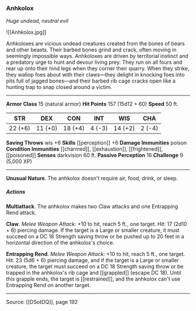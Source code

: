### Anhkolox
_Huge undead, neutral evil_

![[Anhkolox.jpg]]

Anhkoloxes are vicious undead creatures created from the bones of bears and other beasts. Their barbed bones grind and crack, often moving in seemingly impossible ways. Anhkoloxes are driven by territorial instinct and a predatory urge to hunt and devour living prey. They run on all fours and rear up onto their hind legs when they corner their quarry. When they strike, they wallop foes about with their claws—they delight in knocking foes into pits full of jagged bones—and their barbed rib cage cracks open like a hunting trap to snap closed around a victim.




---

**Armor Class** 15 (natural armor)
**Hit Points** 157 (15d12 + 60)
**Speed** 50 ft.

| STR     | DEX     | CON     | INT     | WIS     | CHA     |
|---------|---------|---------|---------|---------|---------|
| 22 (+6) | 11 (+0) | 18 (+4) | 4 (-3) | 14 (+2) | 2 (-4) |

**Saving Throws** wis +6
**Skills** [[perception]] +6
**Damage Immunities** poison
**Condition Immunities** [[charmed]], [[exhaustion]], [[frightened]], [[poisoned]]
**Senses** darkvision 60 ft.
**Passive Perception** 16
**Challenge** 9 (5,000 XP)

---

**Unusual Nature**. The anhkolox doesn't require air, food, drink, or sleep.

##### Actions
**Multiattack**. The anhkolox makes two Claw attacks and one Entrapping Rend attack.

**Claw**. _Melee Weapon Attack:_ +10 to hit, reach 5 ft., one target. Hit: 17 (2d10 + 6) piercing damage. If the target is a Large or smaller creature, it must succeed on a DC 18 Strength saving throw or be pushed up to 20 feet in a horizontal direction of the anhkolox's choice.

**Entrapping Rend**. _Melee Weapon Attack:_ +10 to hit, reach 5 ft., one target. Hit: 23 (5d6 + 6) piercing damage, and if the target is a Large or smaller creature, the target must succeed on a DC 18 Strength saving throw or be trapped in the anhkolox's rib cage and [[grappled]] (escape DC 18). Until this grapple ends, the target is [[restrained]], and the anhkolox can't use Entrapping Rend on another target.


---

Source: [[DSotDQ]], page 192